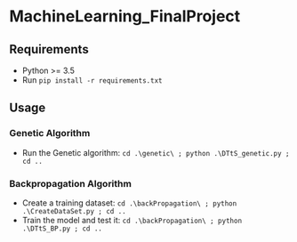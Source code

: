 # MachineLearning_FinalProject

## Requirements
- Python >= 3.5
- Run `pip install -r requirements.txt`

## Usage
### Genetic Algorithm
- Run the Genetic algorithm: `cd .\genetic\ ; python .\DTtS_genetic.py ; cd ..`

### Backpropagation Algorithm
- Create a training dataset: `cd .\backPropagation\ ; python .\CreateDataSet.py ; cd ..`
- Train the model and test it: `cd .\backPropagation\ ; python .\DTtS_BP.py ; cd ..`

